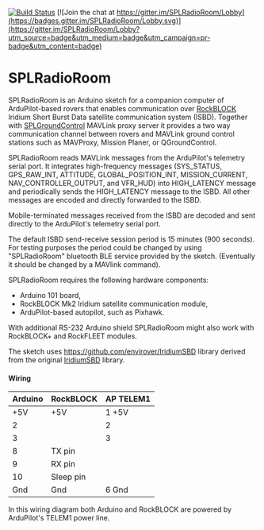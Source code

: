 [![Build Status](https://travis-ci.org/envirover/SPLRadioRoom.svg?branch=master)](https://travis-ci.org/envirover/SPLRadioRoom)
[![Join the chat at https://gitter.im/SPLRadioRoom/Lobby](https://badges.gitter.im/SPLRadioRoom/Lobby.svg)](https://gitter.im/SPLRadioRoom/Lobby?utm_source=badge&utm_medium=badge&utm_campaign=pr-badge&utm_content=badge)

# SPLRadioRoom

SPLRadioRoom is an Arduino sketch for a companion computer of ArduPilot-based rovers that enables communication over [RockBLOCK](http://www.rock7mobile.com/products-rockblock) Iridium Short Burst Data satellite communication system (ISBD). Together with [SPLGroundControl](https://github.com/envirover/SPLGroundControl) MAVLink proxy server it provides a two way communication channel between rovers and MAVLink ground control stations such as MAVProxy, Mission Planer, or QGroundControl.

SPLRadioRoom reads MAVLink messages from the ArduPilot's telemetry serial port. It integrates high-frequency messages (SYS\_STATUS, GPS\_RAW\_INT, ATTITUDE, GLOBAL\_POSITION\_INT, MISSION\_CURRENT, NAV\_CONTROLLER\_OUTPUT, and VFR\_HUD) into HIGH\_LATENCY message and periodically sends the HIGH\_LATENCY message to the ISBD. All other messages are encoded and directly forwarded to the ISBD.

Mobile-terminated messages received from the ISBD are decoded and sent directly to the ArduPilot's telemetry serial port.

The default ISBD send-receive session period is 15 minutes (900 seconds). For testing purposes the period could be changed by using "SPLRadioRoom" bluetooth BLE service provided by the sketch. (Eventually it should be changed by a MAVlink command).

SPLRadioRoom requires the following hardware components:
* Arduino 101 board,
* RockBLOCK Mk2 Iridium satellite communication module,
* ArduPilot-based autopilot, such as Pixhawk. 

With additional RS-232 Arduino shield SPLRadioRoom might also work with RockBLOCK+ and RockFLEET modules.

The sketch uses https://github.com/envirover/IridiumSBD library derived from the original [IridiumSBD](https://github.com/mikalhart/IridiumSBD) library.

#### Wiring 

|  Arduino  | RockBLOCK | AP TELEM1 |
|-----------|-----------|-----------|
| +5V       | +5V       | 1 +5V     |
| 2         |           | 2         |
| 3         |           | 3         |
| 8         | TX pin    |           |
| 9         | RX pin    |           |
| 10        | Sleep pin |           |
| Gnd       | Gnd       | 6 Gnd     |

In this wiring diagram both Arduino and RockBLOCK are powered by ArduPilot's TELEM1 power line.

